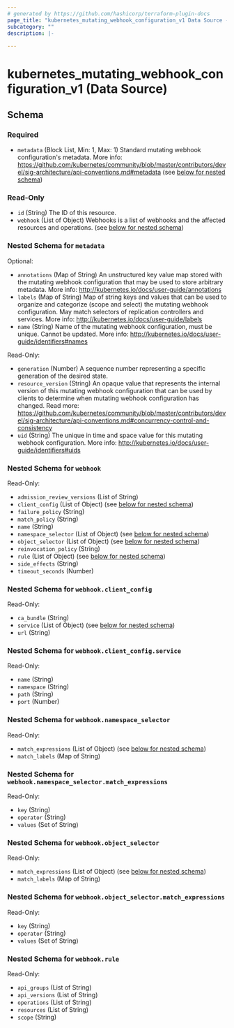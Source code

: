 ```yaml
---
# generated by https://github.com/hashicorp/terraform-plugin-docs
page_title: "kubernetes_mutating_webhook_configuration_v1 Data Source - terraform-provider-kubernetes"
subcategory: ""
description: |-
  
---
```


# kubernetes_mutating_webhook_configuration_v1 (Data Source)





<!-- schema generated by tfplugindocs -->
## Schema

### Required

- `metadata` (Block List, Min: 1, Max: 1) Standard mutating webhook configuration's metadata. More info: https://github.com/kubernetes/community/blob/master/contributors/devel/sig-architecture/api-conventions.md#metadata (see [below for nested schema](#nestedblock--metadata))

### Read-Only

- `id` (String) The ID of this resource.
- `webhook` (List of Object) Webhooks is a list of webhooks and the affected resources and operations. (see [below for nested schema](#nestedatt--webhook))

<a id="nestedblock--metadata"></a>
### Nested Schema for `metadata`

Optional:

- `annotations` (Map of String) An unstructured key value map stored with the mutating webhook configuration that may be used to store arbitrary metadata. More info: http://kubernetes.io/docs/user-guide/annotations
- `labels` (Map of String) Map of string keys and values that can be used to organize and categorize (scope and select) the mutating webhook configuration. May match selectors of replication controllers and services. More info: http://kubernetes.io/docs/user-guide/labels
- `name` (String) Name of the mutating webhook configuration, must be unique. Cannot be updated. More info: http://kubernetes.io/docs/user-guide/identifiers#names

Read-Only:

- `generation` (Number) A sequence number representing a specific generation of the desired state.
- `resource_version` (String) An opaque value that represents the internal version of this mutating webhook configuration that can be used by clients to determine when mutating webhook configuration has changed. Read more: https://github.com/kubernetes/community/blob/master/contributors/devel/sig-architecture/api-conventions.md#concurrency-control-and-consistency
- `uid` (String) The unique in time and space value for this mutating webhook configuration. More info: http://kubernetes.io/docs/user-guide/identifiers#uids


<a id="nestedatt--webhook"></a>
### Nested Schema for `webhook`

Read-Only:

- `admission_review_versions` (List of String)
- `client_config` (List of Object) (see [below for nested schema](#nestedobjatt--webhook--client_config))
- `failure_policy` (String)
- `match_policy` (String)
- `name` (String)
- `namespace_selector` (List of Object) (see [below for nested schema](#nestedobjatt--webhook--namespace_selector))
- `object_selector` (List of Object) (see [below for nested schema](#nestedobjatt--webhook--object_selector))
- `reinvocation_policy` (String)
- `rule` (List of Object) (see [below for nested schema](#nestedobjatt--webhook--rule))
- `side_effects` (String)
- `timeout_seconds` (Number)

<a id="nestedobjatt--webhook--client_config"></a>
### Nested Schema for `webhook.client_config`

Read-Only:

- `ca_bundle` (String)
- `service` (List of Object) (see [below for nested schema](#nestedobjatt--webhook--client_config--service))
- `url` (String)

<a id="nestedobjatt--webhook--client_config--service"></a>
### Nested Schema for `webhook.client_config.service`

Read-Only:

- `name` (String)
- `namespace` (String)
- `path` (String)
- `port` (Number)



<a id="nestedobjatt--webhook--namespace_selector"></a>
### Nested Schema for `webhook.namespace_selector`

Read-Only:

- `match_expressions` (List of Object) (see [below for nested schema](#nestedobjatt--webhook--namespace_selector--match_expressions))
- `match_labels` (Map of String)

<a id="nestedobjatt--webhook--namespace_selector--match_expressions"></a>
### Nested Schema for `webhook.namespace_selector.match_expressions`

Read-Only:

- `key` (String)
- `operator` (String)
- `values` (Set of String)



<a id="nestedobjatt--webhook--object_selector"></a>
### Nested Schema for `webhook.object_selector`

Read-Only:

- `match_expressions` (List of Object) (see [below for nested schema](#nestedobjatt--webhook--object_selector--match_expressions))
- `match_labels` (Map of String)

<a id="nestedobjatt--webhook--object_selector--match_expressions"></a>
### Nested Schema for `webhook.object_selector.match_expressions`

Read-Only:

- `key` (String)
- `operator` (String)
- `values` (Set of String)



<a id="nestedobjatt--webhook--rule"></a>
### Nested Schema for `webhook.rule`

Read-Only:

- `api_groups` (List of String)
- `api_versions` (List of String)
- `operations` (List of String)
- `resources` (List of String)
- `scope` (String)


